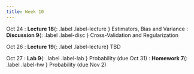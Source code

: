 ```yaml
---
title: Week 10
---
```


Oct 24
: **Lecture 18**{: .label .label-lecture } Estimators, Bias and Variance
: **Discussion 9**{: .label .label-disc } Cross-Validation and Regularization

Oct 26
: **Lecture 19**{: .label .label-lecture} TBD

Oct 27
: **Lab 9**{: .label .label-lab } Probability (due Oct 31)
: **Homework 7**{: .label .label-hw } Probability (due Nov 2)
